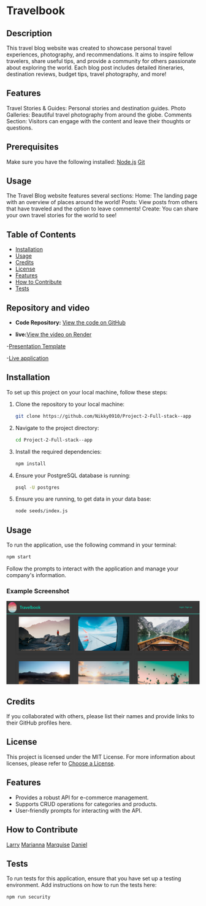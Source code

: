 # Travelbook

## Description
This travel blog website was created to showcase personal travel experiences, photography, and recommendations. It aims to inspire fellow travelers, share useful tips, and provide a community for others passionate about exploring the world. Each blog post includes detailed itineraries, destination reviews, budget tips, travel photography, and more!

## Features
Travel Stories & Guides: Personal stories and destination guides.
Photo Galleries: Beautiful travel photography from around the globe.
Comments Section: Visitors can engage with the content and leave their thoughts or questions.

## Prerequisites
Make sure you have the following installed:
[Node.js](https://nodejs.org/en)
[Git](https://github.com/)

## Usage
The Travel Blog website features several sections:
Home: The landing page with an overview of places around the world!
Posts: View posts from others that have traveled and the option to leave comments!
Create: You can share your own travel stories for the world to see!

## Table of Contents
- [Installation](#installation)
- [Usage](#usage)
- [Credits](#credits)
- [License](#license)
- [Features](#features)
- [How to Contribute](#how-to-contribute)
- [Tests](#tests)

## Repository and video 

- **Code Repository:** [View the code on GitHub](https://github.com/Nikky0910/Project-2-Full-stack--app)

- **live:**[View the video on Render](https://one4-techblog-0v7f.onrender.com)

-[Presentation Template](https://docs.google.com/presentation/d/1Nmp6_Bsve4KHfrVxurf3rl0QeaA8Qi0d/edit?usp=drive_link&ouid=107813121111681404541&rtpof=true&sd=true)

-[Live application](https://project-2-full-stack-app.onrender.com/)


## Installation
To set up this project on your local machine, follow these steps:

1. Clone the repository to your local machine:
   ```bash
   git clone https://github.com/Nikky0910/Project-2-Full-stack--app
   ```
2. Navigate to the project directory:
   ```bash
   cd Project-2-Full-stack--app
   ```
3. Install the required dependencies:
   ```bash
   npm install
   ```
4. Ensure your PostgreSQL database is running:
   ```bash
   psql -U postgres
   ```

5. Ensure you are running, to get data in your data base:
   ```bash
   node seeds/index.js
   ```
   
## Usage
To run the application, use the following command in your terminal:
```bash
npm start
```
Follow the prompts to interact with the application and manage your company's information.

### Example Screenshot
![screenshot](public/images/screenshot.png)

## Credits
If you collaborated with others, please list their names and provide links to their GitHub profiles here.

## License
This project is licensed under the MIT License. For more information about licenses, please refer to [Choose a License](https://choosealicense.com/).

## Features
- Provides a robust API for e-commerce management.
- Supports CRUD operations for categories and products.
- User-friendly prompts for interacting with the API.

## How to Contribute

[Larry]()
[Marianna]()
[Marquise]()
[Daniel]()

## Tests
To run tests for this application, ensure that you have set up a testing environment. Add instructions on how to run the tests here:
```bash
npm run security
```
